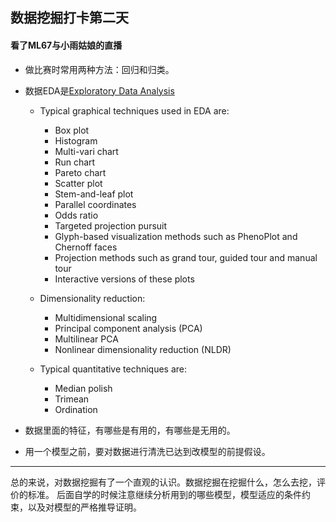 ## 数据挖掘打卡第二天

#### 看了ML67与小雨姑娘的直播

+ 做比赛时常用两种方法：回归和归类。

+ 数据EDA是[Exploratory Data Analysis](https://en.wikipedia.org/wiki/Exploratory_data_analysis#Techniques_and_tools)
    - Typical graphical techniques used in EDA are:
        * Box plot
        * Histogram
        * Multi-vari chart
        * Run chart
        * Pareto chart
        * Scatter plot
        * Stem-and-leaf plot
        * Parallel coordinates
        * Odds ratio
        * Targeted projection pursuit
        * Glyph-based visualization methods such as PhenoPlot and Chernoff faces
        * Projection methods such as grand tour, guided tour and manual tour
        * Interactive versions of these plots

    - Dimensionality reduction:
        * Multidimensional scaling
        * Principal component analysis (PCA)
        * Multilinear PCA
        * Nonlinear dimensionality reduction (NLDR)

    - Typical quantitative techniques are:
        * Median polish
        * Trimean
        * Ordination
+ 数据里面的特征，有哪些是有用的，有哪些是无用的。
+ 用一个模型之前，要对数据进行清洗已达到改模型的前提假设。

---
总的来说，对数据挖掘有了一个直观的认识。数据挖掘在挖掘什么，怎么去挖，评价的标准。
后面自学的时候注意继续分析用到的哪些模型，模型适应的条件约束，以及对模型的严格推导证明。